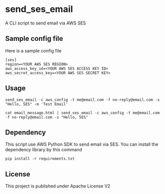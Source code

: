 send_ses_email
==============

A CLI script to send email via AWS SES

## Sample config file
Here is a sample config file

    [ses]                                                                           
    region=<YOUR AWS SES REGION>                                                    
    aws_access_key_id=<YOUR AWS SES ACCESS KEY ID>                                  
    aws_secret_access_key=<YOUR AWS SES SECRET KEY>


## Usage

    send_ses_email -c aws_config -t me@email.com -f no-reply@email.com -s "Hello, SES" -m 'Test Email'

    cat email_message.html | send_ses_email -c aws_config -t me@email.com -f no-reply@email.com -s "Hello, SES"


## Dependency
This script use AWS Python SDK to send email via SES. You can install the
dependency library by this command

    pip install -r requirements.txt


## License
This project is published under Apache License V2

